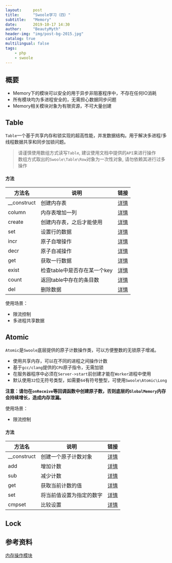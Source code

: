```yaml
---
layout:     post
title:      "Swoole学习（四）"
subtitle:   "Memory"
date:       2019-10-17 14:30
author:     "BeautyMyth"
header-img: "img/post-bg-2015.jpg"
catalog: true
multilingual: false
tags:
    - php
    - swoole
---
```


## 概要

- Memory下的模块可以安全的用于异步非阻塞程序中，不存在任何IO消耗
- 所有模块均为多进程安全的，无需担心数据同步问题
- Memory相关模块对象为有限资源，不可大量创建

## Table

<p>
<code>Table</code>一个基于共享内存和锁实现的超高性能，并发数据结构。用于解决多进程/多线程数据共享和同步加锁问题。
</p>

<blockquote>
  <p>请谨慎使用数组方式读写<code>Table</code>, 建议使用文档中提供的<code>API</code>来进行操作<br>
  数组方式取出的<code>Swoole\Table\Row</code>对象为一次性对象, 请勿依赖其进行过多操作</p>
</blockquote>

#### 方法

方法名 | 说明 | 链接
---|---|---
__construct | 创建内存表 | <a target='_blank' href='https://wiki.swoole.com/wiki/page/254.html'>详情</a>
column | 内存表增加一列 | <a target='_blank' href='https://wiki.swoole.com/wiki/page/256.html'>详情</a>
create | 创建内存表，之后才能使用 | <a target='_blank' href='https://wiki.swoole.com/wiki/page/257.html'>详情</a>
set | 设置行的数据 | <a target='_blank' href='https://wiki.swoole.com/wiki/page/258.html'>详情</a>
incr | 原子自增操作 | <a target='_blank' href='https://wiki.swoole.com/wiki/page/419.html'>详情</a>
decr | 原子自减操作 | <a target='_blank' href='https://wiki.swoole.com/wiki/page/420.html'>详情</a>
get | 获取一行数据 | <a target='_blank' href='https://wiki.swoole.com/wiki/page/259.html'>详情</a>
exist | 检查table中是否存在某一个key | <a target='_blank' href='https://wiki.swoole.com/wiki/page/443.html'>详情</a>
count | 返回table中存在的条目数 | <a target='_blank' href='https://wiki.swoole.com/wiki/page/928.html'>详情</a>
del | 删除数据 | <a target='_blank' href='https://wiki.swoole.com/wiki/page/260.html'>详情</a>

<p>
使用场景：
</p>

- 限流控制
- 多进程共享数据

## Atomic

<p>
<code>Atomic</code>是<code>Swoole</code>底层提供的原子计数操作类，可以方便整数的无锁原子增减。
</p>

<ul>
<li>使用共享内存，可以在不同的进程之间操作计数</li>
<li>基于<code>gcc/clang</code>提供的<code>CPU</code>原子指令，无需加锁</li>
<li>在服务器程序中必须在<code>Server-&gt;start</code>前创建才能在<code>Worker</code>进程中使用</li>
<li>默认使用<code>32</code>位无符号类型，如需要<code>64</code>有符号整型，可使用<code>Swoole\Atomic\Long</code></li>
</ul>

<p>
<strong>
注意：请勿在<code>onReceive</code>等回调函数中创建原子数，否则底层的<code>GlobalMemory</code>内存会持续增长，造成内存泄漏。
</strong>
</p>

<p>
使用场景：
</p>

- 限流控制

#### 方法

方法名 | 说明 | 链接
---|---|---
__construct | 创建一个原子计数对象 | <a target='_blank' href='https://wiki.swoole.com/wiki/page/465.html'>详情</a>
add | 增加计数 | <a target='_blank' href='https://wiki.swoole.com/wiki/page/466.html'>详情</a>
sub | 减少计数 | <a target='_blank' href='https://wiki.swoole.com/wiki/page/467.html'>详情</a>
get | 获取当前计数的值 | <a target='_blank' href='https://wiki.swoole.com/wiki/page/468.html'>详情</a>
set | 将当前值设置为指定的数字 | <a target='_blank' href='https://wiki.swoole.com/wiki/page/471.html'>详情</a>
cmpset | 比较设置 | <a target='_blank' href='https://wiki.swoole.com/wiki/page/469.html'>详情</a>


## Lock

## 参考资料

[内存操作模块](https://wiki.swoole.com/wiki/page/245.html)

